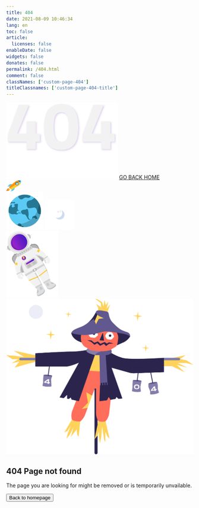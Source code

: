```yaml
---
title: 404
date: 2021-08-09 10:46:34
lang: en
toc: false
article:
  licenses: false
enableDate: false
widgets: false
donates: false
permalink: /404.html
comment: false
classNames: ['custom-page-404']
titleClassnames: ['custom-page-404-title']
---
```

<link rel="stylesheet" href="404/asset/css/style.css">

<!-- DARK -->
<div class="dark">
    <div class="central-body">
        <img class="image-404" src="404/asset/img/dark/404.svg" width="300px">
        <a href="/" class="btn-go-home">GO BACK HOME</a>
    </div>
    <div class="objects">
        <img class="object_rocket" src="404/asset/img/dark/rocket.svg" width="40px">
        <div class="earth-moon">
            <img class="object_earth" src="404/asset/img/dark/earth.svg" width="100px">
            <img class="object_moon" src="404/asset/img/dark/moon.svg" width="80px">
        </div>
        <div class="box_astronaut">
            <img class="object_astronaut" src="404/asset/img/dark/astronaut.svg" width="140px">
        </div>
    </div>
</div>

<!-- LIGHT -->
<div class="light">
    <div class="main-wrapper">
      <picture class="scarecrow-img">
        <img src="404/asset/img/light/scarecrow.png" alt="">
      </picture>
      <div class="error-text">
        <h2>404 Page not found</h2>
        <p>The page you are looking for might be removed or is temporarily unvailable.</p>
        <span class="input-group-btn">
          <a href="/">
            <button class="btn button is-primary" type="button">Back to homepage</button>
          </a>
        </span>
      </div>
    </div>
</div>